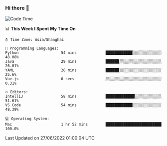 ### Hi there 👋


<!--START_SECTION:waka-->
![Code Time](http://img.shields.io/badge/Code%20Time-0%20secs-blue)

📊 **This Week I Spent My Time On** 

```text
⌚︎ Time Zone: Asia/Shanghai

💬 Programming Languages: 
Python                   54 mins             ████████████░░░░░░░░░░░░░   48.08% 
Java                     29 mins             ██████░░░░░░░░░░░░░░░░░░░   26.01% 
YAML                     28 mins             ██████░░░░░░░░░░░░░░░░░░░   25.6% 
Vue.js                   0 secs              ░░░░░░░░░░░░░░░░░░░░░░░░░   0.31%

🔥 Editors: 
IntelliJ                 58 mins             █████████████░░░░░░░░░░░░   51.61% 
VS Code                  54 mins             ████████████░░░░░░░░░░░░░   48.39%

💻 Operating System: 
Mac                      1 hr 52 mins        █████████████████████████   100.0%

```


 Last Updated on 27/06/2022 01:00:04 UTC
<!--END_SECTION:waka-->

<!--
**SillyPasty/SillyPasty** is a ✨ _special_ ✨ repository because its `README.md` (this file) appears on your GitHub profile.

Here are some ideas to get you started:

- 🔭 I’m currently working on ...
- 🌱 I’m currently learning ...
- 👯 I’m looking to collaborate on ...
- 🤔 I’m looking for help with ...
- 💬 Ask me about ...
- 📫 How to reach me: ...
- 😄 Pronouns: ...
- ⚡ Fun fact: ...
-->


